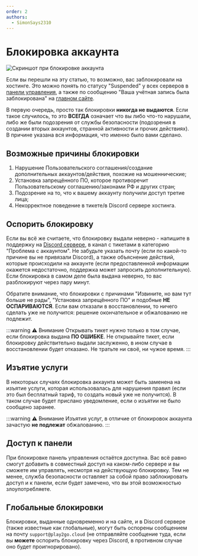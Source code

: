 ```yaml
---
order: 2
authors:
  - SimonSays2310
---
```


# Блокировка аккаунта

![Скриншот при блокировке аккаунта](/host/account-ban.png)

Если вы перешли на эту статью, то возможно, вас заблокировали на хостинге. Это можно понять по статусу "Suspended" у всех серверов в [панели управления](https://control.play2go.cloud), а также по сообщению "Ваша учётная запись была заблокирована" на [главном сайте](https://play2go.cloud).

В первую очередь, просто так блокировки **никогда не выдаются**. Если такое случилось, то это **ВСЕГДА** означает что вы либо что-то нарушали, либо же были подозрения от службы безопасности (подозрения в создании вторых аккаунтов, странной активности и прочих действиях). В причине указана вся информация, что именно было вами сделано.

## Возможные причины блокировки

1. Нарушение Пользовательского соглашения/создание дополнительных аккаунтов/действия, похожие на мошеннические;
2. Установка запрещённого ПО, которое противоречит Пользовательскому соглашению/законами РФ и других стран;
3. Подозрение на то, что к вашему аккаунту получили доступ третие лица;
4. Некорректное поведение в тикете/в Discord сервере хостинга.

## Оспорить блокировку

Если вы всё же считаете, что блокировку выдали неверно - напишите в поддержку на [Discord сервере](https://discord.gg/play2go), в канал с тикетами в категорию "Проблема с аккаунтом". Не забудьте указать почту (если по какой-то причине вы не привязали Discord), а также объяснение действий, которые происходили на аккаунте (если предоставленной информации окажется недостаточно, поддержка может запросить дополнительную). Если блокировка в самом деле была выдана неверно, то вас разблокируют через пару минут.

Обратите внимание, что блокировки с причинами "Извините, но вам тут больше не рады", "Установка запрещённого ПО" и подобные **НЕ ОСПАРИВАЮТСЯ**. Если вам отказали в восстановлении, то ничего сделать уже не получится: решение окончательное и обжалованию не подлежит.

:::warning :warning: Внимание
Открывать тикет нужно только в том случае, если блокировка выдана **ПО ОШИБКЕ**. Не открывайте тикет, если блокировку действительно выдали заслуженно, в ином случае в восстановлении будет отказано. Не тратьте ни своё, ни чужое время.
:::

## Изъятие услуги

В некоторых случаях блокировка аккаунта может быть заменена на изъятие услуги, которая использовалась для нарушения правил (если это был бесплатный тариф, то создать новый уже не получится). В таком случае будет прислано уведомление, если о изъятии не было сообщено заранее.

:::warning :warning: Внимание
Изъятия услуг, в отличие от блокировок аккаунта зачастую **не подлежат** обжалованию.
:::

## Доступ к панели

При блокировке панель управления остаётся доступна. Вас всё равно смогут добавить в совместный доступ на каком-либо сервере и вы сможете им управлять, несмотря на действующую блокировку. Тем не менее, служба безопасности оставляет за собой право заблокировать доступ и к панели, если будет замечено, что вы этой возможностью злоупотребляете.

## Глобальные блокировки

Блокировки, выданные одновременно и на сайте, и в Discord сервере (также известные как глобальные), могут быть оспорены сообщением на почту `support@play2go.cloud` (не отправляйте сообщение туда, если вы **можете** оспорить блокировку через Discord, в противном случае оно будет проигнорировано).
